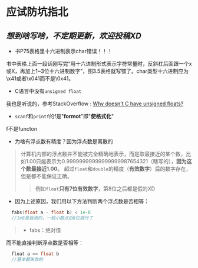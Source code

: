 **应试防坑指北**
=====
*想到啥写啥，不定期更新，欢迎投稿XD*
-----
* 书P75表格里十六进制表示char错误！！！

书中表格上面一段话刚写完“用十六进制形式表示字符常量时，反斜杠后面跟一个x或X，再加上1~3位十六进制数字”，图3.5表格就写错了。char类型十六进制应为\x41或者\x041而不是\0x41。


* C语言中没有`unsigned float`

我也是听说的，参考StackOverflow : [Why doesn't C have unsigned floats?](http://stackoverflow.com/questions/512022/why-doesnt-c-have-unsigned-floats)

* `scanf`和`printf`的f是"**formot**"即"**使格式化**"

f不是functon

* 为啥有浮点数有精度？因为浮点数是离散的

>计算机内部的浮点数并不能被完全精确地表示，而是取最接近的某个数，比如1.00只能表示为0.99999999999999999987654321（瞎写的），**因为这个数最接近1.00**。
>超过`float`和`double`的精度（**有效数字**）后的数字存在，但是都不能保证正确。
>>例如`float`**只有7位有效数字**，第8位之后都是假的XD

* 因为上述原因，我们用以下方法判断两个浮点数是否相等：

```c
  fabs(float a - float b) < 1e-8
  //1e8是自选的，一般小数点后8位就行了
```
>* fabs：绝对值

而不能直接判断浮点数是否相等：

```c
  float a == float b
  //基本都失败的
```
